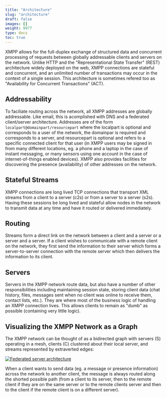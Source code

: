 ```yaml
---
title: "Architecture"
slug: "architecture"
draft: false
images: []
weight: 9977
type: docs
toc: true
---
```


XMPP allows for the full-duplex exchange of structured data and concurrent processing of requests between globally addressable clients and servers on the network. Unlike HTTP and the "Representational State Transfer" (REST) architecture widely deployed on the web, XMPP connections are stateful and concurrent, and an unlimited number of transactions may occur in the context of a single session. This architecture is sometimes refered too as "Availability for Concurrent Transactions" (ACT).

## Addressability ##

To faciliate routing across the network, all XMPP addresses are globally addressable. Like email, this is acomplished with DNS and a federated client/server architecture. Addresses are of the form `localpart@domainpart/resourcepart` where the localpart is optional and corresponds to a user of the network, the domainpar is required and corresponds to a server, and resourcepart is optional and refers to a specific connected client for that user (in XMPP users may be signed in from many different locations, eg. a phone and a laptop in the case of instant messaging, or many sensors using one account in the case of internet-of-things enabled devices). XMPP also provides facilities for discovering the presence (availability) of other addresses on the network.

## Stateful Streams ##

XMPP connections are long lived TCP connections that transport XML streams from a client to a server (c2s) or from a server to a server (s2s). Having these sessions be long lived and stateful allow nodes in the network to transmit data at any time and have it routed or delivered immediately.

## Routing ##

Streams form a direct link on the network between a client and a server or a server and a server. If a client wishes to communicate with a remote client on the network, they first send the information to their server which forms a server-to-server connection with the remote server which then delivers the information to its client.

## Servers ##

Servers in the XMPP network route data, but also have a number of other responsibilities including maintaining session state, storing client data (chat history, files, messages sent when no client was online to receive them, contact lists, etc.). They are where most of the business logic of handling an XMPP connection lives. This allows clients to remain as "dumb" as possible (containing very little logic).

## Visualizing the XMPP Network as a Graph
The XMPP network can be thought of as a bidirected graph with servers (S) operating in a mesh, clients (C) clustered about their local server, and streams represented by extraverted edges:

[![Federated server architecture][1]][1]

When a client wants to send data (eg. a message or presence information) across the network to another client, the message is always routed along the shorted possible path (from a client to its server, then to the remote client if they are on the same server or to the remote clients server and then to the client if the remote client is on a different server).

  [1]: http://i.stack.imgur.com/rKQIi.png

